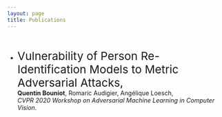 ```yaml
---
layout: page
title: Publications
---
```


<br>

- <span style="font-size:26px"> Vulnerability of Person Re-Identification Models to Metric Adversarial Attacks, </span>  
  **Quentin Bouniot**, Romaric Audigier, Angélique Loesch,  
  *CVPR 2020 Workshop on Adversarial Machine Learning in Computer Vision*.